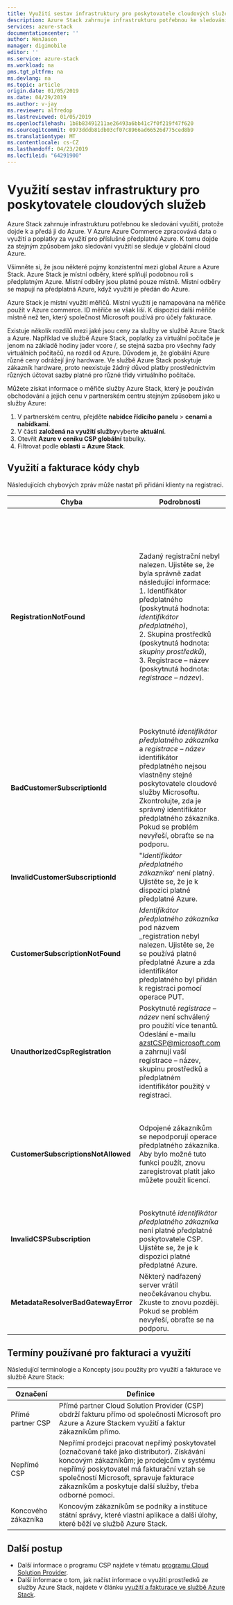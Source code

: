 ```yaml
---
title: Využití sestav infrastruktury pro poskytovatele cloudových služeb pro Azure Stack | Dokumentace Microsoftu
description: Azure Stack zahrnuje infrastrukturu potřebnou ke sledování využití u klientů, které jsou obsluhovány pomocí Cloud Service Provider (CSP) nastane a předá ji do Azure.
services: azure-stack
documentationcenter: ''
author: WenJason
manager: digimobile
editor: ''
ms.service: azure-stack
ms.workload: na
pms.tgt_pltfrm: na
ms.devlang: na
ms.topic: article
origin.date: 01/05/2019
ms.date: 04/29/2019
ms.author: v-jay
ms.reviewer: alfredop
ms.lastreviewed: 01/05/2019
ms.openlocfilehash: 1b8b83491211ae26493a6bb41c7f0f219f47f620
ms.sourcegitcommit: 0973dddb81db03cf07c8966ad66526d775ced8b9
ms.translationtype: MT
ms.contentlocale: cs-CZ
ms.lasthandoff: 04/23/2019
ms.locfileid: "64291900"
---
```

# <a name="usage-reporting-infrastructure-for-cloud-service-providers"></a>Využití sestav infrastruktury pro poskytovatele cloudových služeb

Azure Stack zahrnuje infrastrukturu potřebnou ke sledování využití, protože dojde k a předá ji do Azure. V Azure Azure Commerce zpracovává data o využití a poplatky za využití pro příslušné předplatné Azure. K tomu dojde za stejným způsobem jako sledování využití se sleduje v globální cloud Azure.

Všimněte si, že jsou některé pojmy konzistentní mezi global Azure a Azure Stack. Azure Stack je místní odběry, které splňují podobnou roli s předplatným Azure. Místní odběry jsou platné pouze místně. Místní odběry se mapují na předplatná Azure, když využití je předán do Azure.

Azure Stack je místní využití měřičů. Místní využití je namapována na měřiče použít v Azure commerce. ID měřiče se však liší. K dispozici další měřiče místně než ten, který společnost Microsoft používá pro účely fakturace.

Existuje několik rozdílů mezi jaké jsou ceny za služby ve službě Azure Stack a Azure. Například ve službě Azure Stack, poplatky za virtuální počítače je jenom na základě hodiny jader vcore /, se stejná sazba pro všechny řady virtuálních počítačů, na rozdíl od Azure. Důvodem je, že globální Azure různé ceny odrážejí jiný hardware. Ve službě Azure Stack poskytuje zákazník hardware, proto neexistuje žádný důvod platby prostřednictvím různých účtovat sazby platné pro různé třídy virtuálního počítače.

Můžete získat informace o měřiče služby Azure Stack, který je používán obchodování a jejich cenu v partnerském centru stejným způsobem jako u služby Azure:

1. V partnerském centru, přejděte **nabídce řídicího panelu** > **cenami a nabídkami**.
2. V části **založená na využití služby**vyberte **aktuální**.
3. Otevřít **Azure v ceníku CSP globální** tabulky.
4. Filtrovat podle **oblasti = Azure Stack**.

## <a name="usage-and-billing-error-codes"></a>Využití a fakturace kódy chyb

Následujících chybových zpráv může nastat při přidání klienty na registraci.

| Chyba                           | Podrobnosti                                                                                                                                                                                                                                                                                                                           | Komentáře                                                                                                                                                                                                                                                                                                                                                                                                                                                                                                                                                                                                            |
|---------------------------------|-----------------------------------------------------------------------------------------------------------------------------------------------------------------------------------------------------------------------------------------------------------------------------------------------------------------------------------|---------------------------------------------------------------------------------------------------------------------------------------------------------------------------------------------------------------------------------------------------------------------------------------------------------------------------------------------------------------------------------------------------------------------------------------------------------------------------------------------------------------------------------------------------------------------------------------------------------------------|
| **RegistrationNotFound**            | Zadaný registrační nebyl nalezen. Ujistěte se, že byla správně zadat následující informace:<br>1. Identifikátor předplatného (poskytnutá hodnota: _identifikátor předplatného_),<br>2. Skupina prostředků (poskytnutá hodnota: _skupiny prostředků_),<br>3. Registrace – název (poskytnutá hodnota: _registrace – název_).                             | K této chybě obvykle dochází, když informace o počáteční registraci není správný. Pokud je potřeba ověřit skupinu prostředků a název svou registraci, najdete ho na webu Azure Portal, uvedením všechny prostředky. Pokud zjistíte více než jeden prostředek registrace, podívejte se na **CloudDeploymentID** vlastnosti a vyberte registraci jehož **CloudDeploymentID** odpovídá vašeho cloudu. Najít **CloudDeploymentID**, můžete použít toto prostředí PowerShell ve službě Azure Stack:<br>`$azureStackStampInfo = Invoke-Command -Session $session -ScriptBlock { Get-AzureStackStampInformation }` |
| **BadCustomerSubscriptionId**       | Poskytnuté _identifikátor předplatného zákazníka_ a _registrace – název_ identifikátor předplatného nejsou vlastněny stejné poskytovatele cloudové služby Microsoftu. Zkontrolujte, zda je správný identifikátor předplatného zákazníka. Pokud se problém nevyřeší, obraťte se na podporu. | Tato chyba nastane, pokud zákaznické předplatné je předplatném CSP, ale jeho shrnuje CSP partner odlišné od těch, ke kterému shrnuje předplatného použité v počáteční registraci. Tato kontrola se provádí, aby se zabránilo situaci, která by za následek účtování partnerem CSP, který není zodpovědná za Azure Stack, používá.                                                                                                                                                                                                                                                                          |
| **InvalidCustomerSubscriptionId**   | "_Identifikátor předplatného zákazníka_' není platný. Ujistěte se, že je k dispozici platné předplatné Azure.                                                                                                                                                                         |                                                                                                                                                                                                                                                                                                                                                                                                                                                                                                                                                                                                                     |
| **CustomerSubscriptionNotFound**    | _Identifikátor předplatného zákazníka_ pod názvem _registration nebyl nalezen. Ujistěte se, že se používá platné předplatné Azure a zda identifikátor předplatného byl přidán k registraci pomocí operace PUT.                                                   | K této chybě dochází při pokusu o závažnost neshody tenanta se přidala do předplatného, který nebyl nalezen předplatné zákazníka má být přidružena k registraci. Zákazník nebyla přidána k registraci nebo ID předplatného je napsán správně.                                                                                                                                                                                                                                                                                                                                |
| **UnauthorizedCspRegistration**     | Poskytnuté _registrace – název_ není schválený pro použití více tenantů. Odeslání e-mailu azstCSP@microsoft.com a zahrnují vaší registrace – název, skupinu prostředků a předplatném identifikátor použitý v registraci.                                                                                    | Registrace musí schválit pro více tenantů společností Microsoft před zahájením přidání tenantů do něj.                                                                                                                                                                                                                                                                                                                                                                                             |
| **CustomerSubscriptionsNotAllowed** | Odpojené zákazníkům se nepodporují operace předplatného zákazníka. Aby bylo možné tuto funkci použít, znovu zaregistrovat platit jako můžete použít licencí.                                                                                                                                                                    | Registrace, ke kterému se pokoušíte přidat klienty je kapacita registrace; To znamená, když byla vytvořena registrace, parametr `BillingModel Capacity` byl použit. Platíte jenom při použití registrace můžou přidat tenantů. Je nutné znovu zaregistrovat pomocí parametru `BillingModel PayAsYouUse`.                                                                                                                                                                                                                                                                                          |
| **InvalidCSPSubscription**          | Poskytnuté _identifikátor předplatného zákazníka_ není platné předplatné poskytovatele CSP. Ujistěte se, že je k dispozici platné předplatné Azure.                                                                                                                                                        | Příčinou je pravděpodobně z důvodu zákaznického předplatného se chybně zadaná.                                                                                                                                                                                                                                                                                                                                                                                                                                                                                                                                        |
| **MetadataResolverBadGatewayError** | Některý nadřazený server vrátil neočekávanou chybu. Zkuste to znovu později. Pokud se problém nevyřeší, obraťte se na podporu.                                                                                                                                                                                                |                                                                                                                                                                                                                                                                                                                                                                                                                                                                                                                                                                                                                     |

## <a name="terms-used-for-billing-and-usage"></a>Termíny používané pro fakturaci a využití

Následující terminologie a Koncepty jsou použity pro využití a fakturace ve službě Azure Stack:

| Označení | Definice |
| --- | --- |
| Přímé partner CSP | Přímé partner Cloud Solution Provider (CSP) obdrží fakturu přímo od společnosti Microsoft pro Azure a Azure Stackem využití a faktur zákazníkům přímo. |
| Nepřímé CSP | Nepřímí prodejci pracovat nepřímý poskytovatel (označované také jako distributor). Získávání koncovým zákazníkům; je prodejcům v systému nepřímý poskytovatel má fakturační vztah se společností Microsoft, spravuje fakturace zákazníkům a poskytuje další služby, třeba odborné pomoci. |
| Koncového zákazníka | Koncovým zákazníkům se podniky a instituce státní správy, které vlastní aplikace a další úlohy, které běží ve službě Azure Stack. |

## <a name="next-steps"></a>Další postup

- Další informace o programu CSP najdete v tématu [programu Cloud Solution Provider](https://partner.microsoft.com/solutions/microsoft-cloud-solutions).
- Další informace o tom, jak načíst informace o využití prostředků ze služby Azure Stack, najdete v článku [využití a fakturace ve službě Azure Stack](azure-stack-billing-and-chargeback.md).

<!-- Update_Description: wording update -->